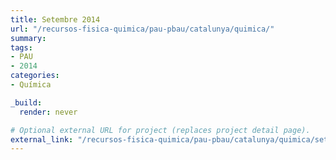 ```yaml
---
title: Setembre 2014
url: "/recursos-fisica-quimica/pau-pbau/catalunya/quimica/"
summary:
tags:
- PAU
- 2014
categories:
- Química

_build:
  render: never

# Optional external URL for project (replaces project detail page).
external_link: "/recursos-fisica-quimica/pau-pbau/catalunya/quimica/set-2014.pdf"
---
```

